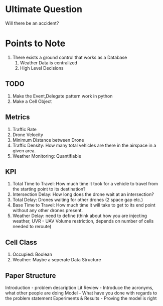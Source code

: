 # Ultimate Question
Will there be an accident?
# Points to Note

1. There exists a ground control that works as a Database
   1. Weather Data is centralized
   2. High Level Decisions

## TODO

1. Make the Event,Delegate pattern work in python
2. Make a Cell Object

## Metrics

1. Traffic Rate
2. Drone Velocity
3. Minimum Distance between Drone
4. Traffic Density: How many total vehicles are there in the airspace in a given area.
5. Weather Monitoring: Quantifiable

## KPI
1. Total Time to Travel: How much time it took for a vehicle to travel from the starting point to its destination?
2. Intersection Delay: How long does the drone wait at an intersection?
3. Total Delay: Drones waiting for other drones (2 space gap etc.)
4. Base Time to Travel: How much time it will take to get to its end point without any other drones present.
5. Weather Delay: need to define (think about how you are injecting weather, UVR - UAV Volume restriction, depends on number of cells needed to reroute)

## Cell Class

1. Occupied: Boolean
2. Weather: Maybe a seperate Data Structure

## Paper Structure

Introduction - problem description
Lit Review - Introduce the acronyms, what other people are doing
Model - What have you done with regards to the problem statement
Experiments & Results - Proving the model is right

